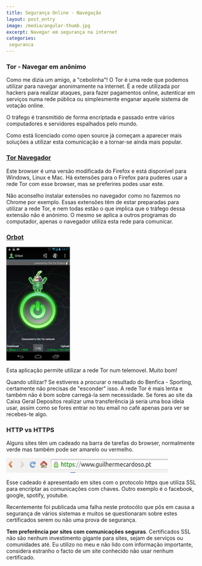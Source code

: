 ```yaml
---
title: Segurança Online - Navegação
layout: post_entry
image: /media/angular-thumb.jpg
excerpt: Navegar em segurança na internet
categories:
 seguranca
---
```


### Tor - Navegar em anônimo

Como me dizia um amigo, a "cebolinha"! O Tor é uma rede que podemos utilizar para navegar anonimamente na internet. É a rede utilizada por hackers para realizar ataques, para fazer pagamentos online, autenticar em serviços numa rede pública ou simplesmente enganar aquele sistema de votação online.

O tráfego é transmitido de forma encriptada e passado entre vários computadores e servidores espalhados pelo mundo.

Como está licenciado como open source já começam a aparecer mais soluções a utilizar esta comunicação e a tornar-se ainda mais popular.


### [Tor Navegador](https://www.torproject.org/projects/torbrowser.html.en)

Este browser é uma versão modificada do Firefox e está disponível para Windows, Linux e Mac. Há extensões para o Firefox para puderes usar a rede Tor com esse browser, mas se preferires podes usar este.

Não aconselho instalar extensões no navegador como no fazemos no Chrome por exemplo. Essas extensões têm de estar preparadas para utilizar a rede Tor, e nem todas estão o que implica que o tráfego dessa extensão não é anónimo. O mesmo se aplica a outros programas do computador, apenas o navegador utiliza esta rede para comunicar. 


### [Orbot](https://guardianproject.info/apps/orbot/)

<img class="post-entry__image" src="/media/posts/seguranca-tor1.png" />

Esta aplicação permite utilizar a rede Tor num telemovel. Muito bom!

Quando utilizar? Se estiveres a procurar o resultado do Benfica - Sporting, certamente não precisas de "esconder" isso. A rede Tor é mais lenta e também não é bom sobre carregá-la sem necessidade. Se fores ao site da Caixa Geral Deposítos realizar uma transferência já seria uma boa ideia usar, assim como se fores entrar no teu email no café apenas para ver se recebes-te algo.


### HTTP vs HTTPS

Alguns sites têm um cadeado na barra de tarefas do browser, normalmente verde mas também pode ser amarelo ou vermelho.

<img class="post-entry__image" src="/media/posts/seguranca-ssl1.jpg" />

Esse cadeado é apresentado em sites com o protocolo https que utiliza SSL para encriptar as comunicações com chaves. Outro exemplo é o facebook, google, spotify, youtube.

Recentemente foi publicada uma falha neste protocólo que põs em causa a segurança de vários sistemas e muitos se questionaram sobre estes certificados serem ou não uma prova de segurança. 

**Tem preferência por sites com comunicações seguras**. Certificados SSL não são nenhum investimento gigante para sites, sejam de serviços ou comunidades até. Eu utilizo no meu e não lido com informação importante, considera estranho o facto de um site conhecido não usar nenhum certificado.


